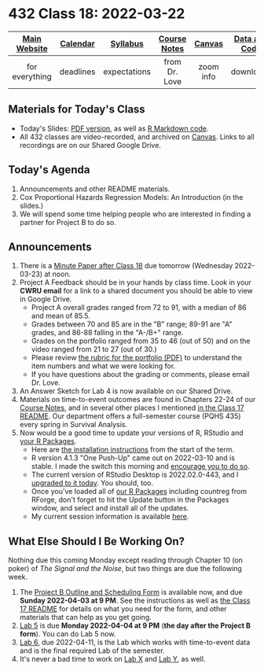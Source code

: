 # 432 Class 18: 2022-03-22

[Main Website](https://thomaselove.github.io/432/) | [Calendar](https://thomaselove.github.io/432/calendar.html) | [Syllabus](https://thomaselove.github.io/432-2022-syllabus/) | [Course Notes](https://thomaselove.github.io/432-notes/) | [Canvas](https://canvas.case.edu) | [Data and Code](https://github.com/THOMASELOVE/432-data) | [Sources](https://github.com/THOMASELOVE/432-2022/tree/main/references) | [Contact Us](https://thomaselove.github.io/432/contact.html)
:-----------: | :--------------: | :----------: | :---------: | :-------------: | :-----------: | :------------: | :-------------:
for everything | deadlines | expectations | from Dr. Love | zoom info | downloads | read/watch | need help?

## Materials for Today's Class

- Today's Slides: [PDF version](https://github.com/THOMASELOVE/432-2022/blob/main/classes/class18/432_2022_slides18.pdf), as well as [R Markdown code](https://github.com/THOMASELOVE/432-2022/blob/main/classes/class18/432_2022_slides18.Rmd). 
- All 432 classes are video-recorded, and archived on [Canvas](https://canvas.case.edu). Links to all recordings are on our Shared Google Drive.

## Today's Agenda

1. Announcements and other README materials.
2. Cox Proportional Hazards Regression Models: An Introduction (in the slides.)
3. We will spend some time helping people who are interested in finding a partner for Project B to do so.

## Announcements

1. There is a [Minute Paper after Class 18](https://bit.ly/432-2022-min-18) due tomorrow (Wednesday 2022-03-23) at noon.
2. Project A Feedback should be in your hands by class time. Look in your **CWRU email** for a link to a shared document you should be able to view in Google Drive.
    - Project A overall grades ranged from 72 to 91, with a median of 86 and mean of 85.5.
    - Grades between 70 and 85 are in the "B" range; 89-91 are "A" grades, and 86-88 falling in the "A-/B+" range.
    - Grades on the portfolio ranged from 35 to 46 (out of 50) and on the video ranged from 21 to 27 (out of 30.)
    - Please review [the rubric for the portfolio (PDF)](https://github.com/THOMASELOVE/432-2022/blob/main/projectA/projA_portfolio_rubric.pdf) to understand the item numbers and what we were looking for.
    - If you have questions about the grading or comments, please email Dr. Love.
3. An Answer Sketch for Lab 4 is now available on our Shared Drive.
4. Materials on time-to-event outcomes are found in Chapters 22-24 of our [Course Notes](https://thomaselove.github.io/432-notes/), and in several other places I mentioned [in the Class 17 README](https://github.com/THOMASELOVE/432-2022/tree/main/classes/class17). Our department offers a full-semester course (PQHS 435) every spring in Survival Analysis.
5. Now would be a good time to update your versions of R, RStudio and [your R Packages](https://thomaselove.github.io/432/r_packages.html). 
    - Here are [the installation instructions](https://thomaselove.github.io/432/software_install.html) from the start of the term.
    - R version 4.1.3 "One Push-Up" came out on 2022-03-10 and is stable. I made the switch this morning and [encourage you to do so](http://cran.case.edu/).
    - The current version of RStudio Desktop is 2022.02.0-443, and I [upgraded to it today](https://www.rstudio.com/products/rstudio/download/#download). You should, too.
    - Once you've loaded all of [our R Packages](https://thomaselove.github.io/432/r_packages.html) including countreg from RForge, don't forget to hit the Update button in the Packages window, and select and install all of the updates. 
    - My current session information is available [here](2022-03-22_sesh.md).

## What Else Should I Be Working On?

Nothing due this coming Monday except reading through Chapter 10 (on poker) of *The Signal and the Noise*, but two things are due the following week.

1. The [Project B Outline and Scheduling Form](https://bit.ly/432-2022-projectB-register) is available now, and due **Sunday 2022-04-03 at 9 PM**. See the instructions as well as [the Class 17 README](https://github.com/THOMASELOVE/432-2022/tree/main/classes/class17) for details on what you need for the form, and other materials that can help as you get going.
2. [Lab 5](https://github.com/THOMASELOVE/432-2022/tree/main/labs/lab05) is due **Monday 2022-04-04 at 9 PM** (**the day after the Project B form**). You can do Lab 5 now. 
3. [Lab 6](https://github.com/THOMASELOVE/432-2022/tree/main/labs/lab06), due 2022-04-11, is the Lab which works with time-to-event data and is the final required Lab of the semester.
4. It's never a bad time to work on [Lab X](https://github.com/THOMASELOVE/432-2022/tree/main/labs/labX) and [Lab Y](https://github.com/THOMASELOVE/432-2022/tree/main/labs/labY), as well.

